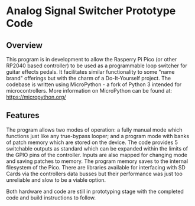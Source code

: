 # Analog Signal Switcher Prototype Code
## Overview
This program is in development to allow the Rasperry Pi Pico (or other RP2040 based controller) to be used as a programmable loop switcher for guitar effects pedals. It facilitates similar functionality to some "name brand" offerings but with the charm of a Do-It-Yourself project. The codebase is written using MicroPython - a fork of Python 3 intended for microcontrollers. More information on MicroPython can be found at: https://micropython.org/  

## Features
The program allows two modes of operation: a fully manual mode which functions just like any true-bypass looper; and a program mode with banks of patch memory which are stored on the device. The code provides 5 switchable outputs as standard which can be expanded within the limits of the GPIO pins of the controller. Inputs are also mapped for changing mode and saving patches to memory. The program memory saves to the internal filesystem of the Pico. There are libraries available for interfacing with SD Cards via the controllers data busses but their performance was just too unreliable and slow to be a viable option.

Both hardware and code are still in prototyping stage with the completed code and build instructions to follow.
